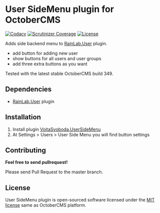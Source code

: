 # User SideMenu plugin for OctoberCMS

[![Codacy](https://img.shields.io/codacy/5a46bdaebed640d8afd039eba72f311b.svg)](https://www.codacy.com/app/vojtasvoboda/oc-usersidemenu-plugin)
[![Scrutinizer Coverage](https://img.shields.io/scrutinizer/g/vojtasvoboda/oc-usersidemenu-plugin.svg)](https://scrutinizer-ci.com/g/vojtasvoboda/oc-usersidemenu-plugin/?branch=master)
[![License](https://img.shields.io/badge/license-MIT-blue.svg)](https://github.com/vojtasvoboda/oc-usersidemenu-plugin/blob/master/LICENSE)

Adds side backend menu to [RainLab.User](http://octobercms.com/plugin/rainlab-user) plugin.

- add button for adding new user
- show buttons for all users and user groups
- add three extra buttons as you want

Tested with the latest stable OctoberCMS build 349.

## Dependencies

- [RainLab.User](http://octobercms.com/plugin/rainlab-user) plugin

## Installation

1. Install plugin [VojtaSvoboda.UserSideMenu](http://octobercms.com/plugin/vojtasvoboda-usersidemenu)
2. At Settings > Users > User Side Menu you will find button settings

## Contributing

**Feel free to send pullrequest!**

Please send Pull Request to the master branch.

## License

User SideMenu plugin is open-sourced software licensed under the [MIT license](http://opensource.org/licenses/MIT) same as OctoberCMS platform.